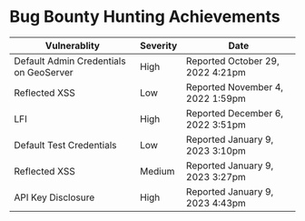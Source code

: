 # Bug Bounty Hunting Achievements
| Vulnerablity | Severity | Date |
|--------------|----------|------|
| Default Admin Credentials on GeoServer | High | Reported October 29, 2022 4:21pm |
| Reflected XSS | Low | Reported November 4, 2022 1:59pm |
| LFI | High | Reported December 6, 2022 3:51pm |
| Default Test Credentials | Low | Reported January 9, 2023 3:10pm |
| Reflected XSS | Medium | Reported January 9, 2023 3:27pm |
| API Key Disclosure | High | Reported January 9, 2023 4:43pm |
<!---
JoshMorrison99/JoshMorrison99 is a ✨ special ✨ repository because its `README.md` (this file) appears on your GitHub profile.
You can click the Preview link to take a look at your changes.
--->
